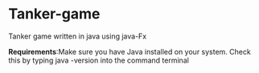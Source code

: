 # Tanker-game
Tanker game written in java using java-Fx


<b>Requirements</b>:Make sure you have Java installed on your system. Check this by typing java -version into the command terminal
